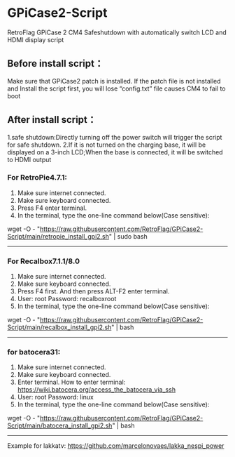 # GPiCase2-Script
RetroFlag GPiCase 2 CM4 Safeshutdown with automatically switch LCD and HDMI display script

## Before install script：
Make sure that GPiCase2 patch is installed.
If the patch file is not installed and Install the script first, you will lose “config.txt” file causes
CM4 to fail to boot

## After install script：
1.safe shutdown:Directly turning off the power switch will trigger the script for safe shutdown.
2.If it is not turned on the charging base, it will be displayed on a 3-inch LCD;When the base is connected, it will be switched to HDMI output

### For RetroPie4.7.1:

1. Make sure internet connected.
2. Make sure keyboard connected.
3. Press F4 enter terminal.
4. In the terminal, type the one-line command below(Case sensitive):

wget -O - "https://raw.githubusercontent.com/RetroFlag/GPiCase2-Script/main/retropie_install_gpi2.sh" | sudo bash

--------------------
### For Recalbox7.1.1/8.0
1. Make sure internet connected.
2. Make sure keyboard connected.
3. Press F4 first. And then press ALT-F2 enter terminal.
4. User: root Password: recalboxroot
5. In the terminal, type the one-line command below(Case sensitive):

wget -O - "https://raw.githubusercontent.com/RetroFlag/GPiCase2-Script/main/recalbox_install_gpi2.sh" | bash


--------------------

### for batocera31:
1. Make sure internet connected.
2. Make sure keyboard connected.
3. Enter terminal. How to enter terminal: https://wiki.batocera.org/access_the_batocera_via_ssh
4. User: root Password: linux
5. In the terminal, type the one-line command below(Case sensitive):

wget -O - "https://raw.githubusercontent.com/RetroFlag/GPiCase2-Script/main/batocera_install_gpi2.sh" | bash

--------------------

Example for lakkatv:
https://github.com/marcelonovaes/lakka_nespi_power

